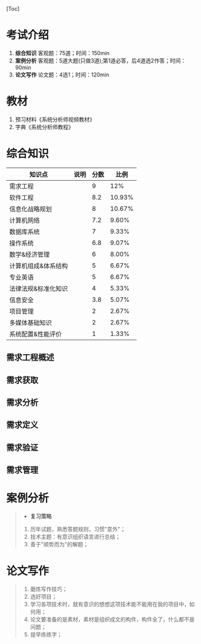 [Toc]

# 考试介绍

1. **综合知识**
   客观题：75道；时间：150min
2. **案例分析**
   客观题：5道大题(只做3道);第1道必答，后4道选2作答；时间：90min
3. **论文写作**
   论文题：4选1；时间：120min

# 教材

1. 预习材料《系统分析师视频教材》
2. 字典《系统分析师教程》

# 综合知识

| 知识点              | 说明 | 分数 | 比例   |
| ------------------- | ---- | ---- | ------ |
| 需求工程            |      | 9    | 12%    |
| 软件工程            |      | 8.2  | 10.93% |
| 信息化战略规划      |      | 8    | 10.67% |
| 计算机网络          |      | 7.2  | 9.60%  |
| 数据库系统          |      | 7    | 9.33%  |
| 操作系统            |      | 6.8  | 9.07%  |
| 数学&经济管理       |      | 6    | 8.00%  |
| 计算机组成&体系结构 |      | 5    | 6.67%  |
| 专业英语            |      | 5    | 6.67%  |
| 法律法规&标准化知识 |      | 4    | 5.33%  |
| 信息安全            |      | 3.8  | 5.07%  |
| 项目管理            |      | 2    | 2.67%  |
| 多媒体基础知识      |      | 2    | 2.67%  |
| 系统配置&性能评价   |      | 1    | 1.33%  |

## 需求工程概述

## 需求获取

## 需求分析

## 需求定义

## 需求验证

## 需求管理





# 案例分析

> - **复习策略**
>
> 1. 历年试题，熟悉答题规则，习惯"意外"；
> 2. 技术主题：有意识组织语言进行总结；
> 3. 善于"顺势而为"的解题；



# 论文写作

> 1. 磨炼写作技巧；
> 2. 选好项目；
> 3. 学习各项技术时，就有意识的想想这项技术能不能用在我的项目中，如何用；
> 4. 论文要准备的是素材，素材是组织成文的构件，构件全了，什么都不是问题；
> 5. 提早练练字；
